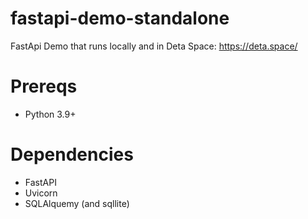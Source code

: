 # fastapi-demo-standalone
FastApi Demo that runs locally and in Deta Space: https://deta.space/

# Prereqs
* Python 3.9+

# Dependencies
* FastAPI
* Uvicorn
* SQLAlquemy (and sqllite)

